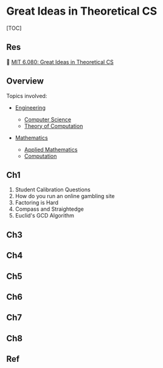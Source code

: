 # Great Ideas in Theoretical CS

[TOC]



## Res
🏫 [MIT 6.080: Great Ideas in Theoretical CS](👩🏼‍🏫%20Courses%20of%20Universities/MIT/6.080%20Great%20Ideas%20in%20Theoretical%20CS/6.080:%20Great%20Ideas%20in%20Theoretical%20CS.md)



## Overview
Topics involved:
- [Engineering](https://ocw.mit.edu/search?t=Engineering)
	- [Computer Science](https://ocw.mit.edu/search?t=Computer+Science)
	- [Theory of Computation](https://ocw.mit.edu/search?t=Theory+of+Computation)

- [Mathematics](https://ocw.mit.edu/search?t=Mathematics)
	- [Applied Mathematics](https://ocw.mit.edu/search?t=Applied+Mathematics)
	- [Computation](https://ocw.mit.edu/search?t=Computation)



## Ch1
1. Student Calibration Questions
2. How do you run an online gambling site
3. Factoring is Hard
4. Compass and Straightedge
5. Euclid's GCD Algorithm


## Ch3



## Ch4



## Ch5



## Ch6



## Ch7



## Ch8



## Ref


